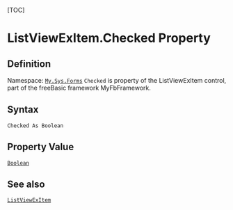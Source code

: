 [TOC]
# ListViewExItem.Checked Property

## Definition
Namespace: [`My.Sys.Forms`](My.Sys.Forms.md)
`Checked` is property of the ListViewExItem control, part of the freeBasic framework MyFbFramework.
## Syntax
```freeBasic
Checked As Boolean
```
## Property Value
[`Boolean`]("https://www.freebasic.net/wiki/KeyPgBoolean")
## See also
[`ListViewExItem`](ListViewExItem.md)
